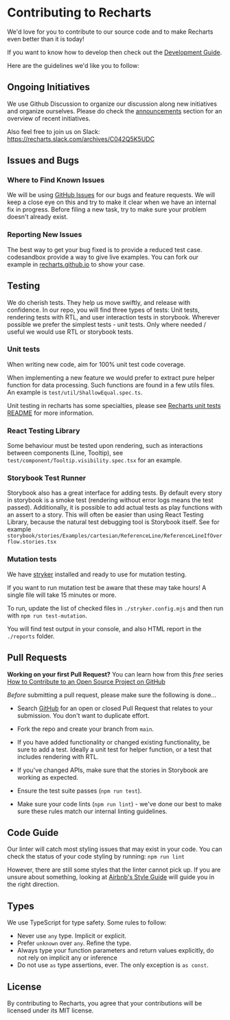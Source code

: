 # Contributing to Recharts

We'd love for you to contribute to our source code and to make Recharts even better than it is today!

If you want to know how to develop then check out the [Development Guide](/DEVELOPING.md).

Here are the guidelines we'd like you to follow:

## Ongoing Initiatives

We use Github Discussion to organize our discussion along new initiatives and organize ourselves. Please do check the [announcements](https://github.com/recharts/recharts/discussions/categories/announcements) section for an overview of recent initiatives.

Also feel free to join us on Slack: https://recharts.slack.com/archives/C042Q5K5UDC

## <a name="issues"></a>Issues and Bugs

### Where to Find Known Issues

We will be using [GitHub Issues](https://github.com/recharts/recharts/issues) for our bugs and feature requests. We will keep a close eye on this and try to make it clear when we have an internal fix in progress. Before filing a new task, try to make sure your problem doesn't already exist.

### Reporting New Issues

The best way to get your bug fixed is to provide a reduced test case. codesandbox provide a way to give live examples. You can fork our example in [recharts.github.io](http://recharts.github.io/) to show your case.

## <a name="testing"></a>Testing

We do cherish tests. They help us move swiftly, and release with confidence.
In our repo, you will find three types of tests: Unit tests, rendering tests with RTL, and user interaction tests in storybook.
Wherever possible we prefer the simplest tests - unit tests. Only where needed / useful we would use RTL or storybook tests.

### Unit tests

When writing new code, aim for 100% unit test code coverage.

When implementing a new feature we would prefer to extract pure helper function for data processing.
Such functions are found in a few utils files. An example is `test/util/ShallowEqual.spec.ts`.

Unit testing in recharts has some specialties, please see [Recharts unit tests README](test/README.md) for more information.

### React Testing Library

Some behaviour must be tested upon rendering, such as interactions between components (Line, Tooltip), see `test/component/Tooltip.visibility.spec.tsx` for an example.

### Storybook Test Runner

Storybook also has a great interface for adding tests. By default every story in storybook is a smoke test (rendering without error logs means the test passed). Additionally, it is possible to add actual tests as play functions with an assert to a story. This will often be easier than using React Testing Library, because the natural test debugging tool is Storybook itself. See for example `storybook/stories/Examples/cartesian/ReferenceLine/ReferenceLineIfOverflow.stories.tsx`

### Mutation tests

We have [stryker](https://stryker-mutator.io/docs/) installed and ready to use for mutation testing.

If you want to run mutation test be aware that these may take hours! A single file will take 15 minutes or more.

To run, update the list of checked files in `./stryker.config.mjs` and then run with `npm run test-mutation`.

You will find test output in your console, and also HTML report in the `./reports` folder.

## <a name="pr"></a>Pull Requests

**Working on your first Pull Request?** You can learn how from this _free_ series [How to Contribute to an Open Source Project on GitHub](https://app.egghead.io/playlists/how-to-contribute-to-an-open-source-project-on-github)

_Before_ submitting a pull request, please make sure the following is done…

- Search [GitHub](https://github.com/recharts/recharts/pulls) for an open or closed Pull Request that relates to your submission. You don't want to duplicate effort.

- Fork the repo and create your branch from `main`.
- If you have added functionality or changed existing functionality, be sure to add a test. Ideally a unit test for helper function, or a test that includes rendering with RTL.
- If you've changed APIs, make sure that the stories in Storybook are working as expected.
- Ensure the test suite passes (`npm run test`).
- Make sure your code lints (`npm run lint`) - we've done our best to make sure these rules match our internal linting guidelines.

## <a name="code"></a>Code Guide

Our linter will catch most styling issues that may exist in your code.
You can check the status of your code styling by running: `npm run lint`

However, there are still some styles that the linter cannot pick up. If you are unsure about something, looking at [Airbnb's Style Guide](https://github.com/airbnb/javascript) will guide you in the right direction.

## Types

We use TypeScript for type safety. Some rules to follow:

- Never use `any` type. Implicit or explicit.
- Prefer `unknown` over `any`. Refine the type.
- Always type your function parameters and return values explicitly, do not rely on implicit any or inference
- Do not use `as` type assertions, ever. The only exception is `as const`.

## <a name="license"></a>License

By contributing to Recharts, you agree that your contributions will be licensed under its MIT license.
